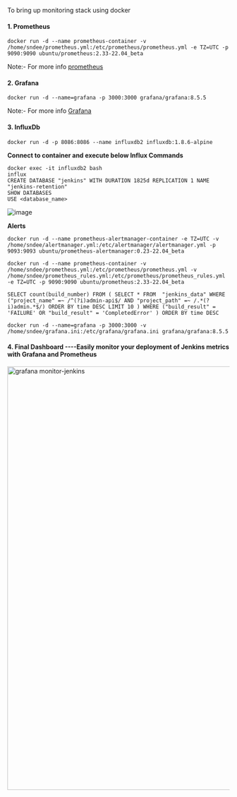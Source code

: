 To bring up monitoring stack using docker 

#### 1. Prometheus

```
docker run -d --name prometheus-container -v /home/sndee/prometheus.yml:/etc/prometheus/prometheus.yml -e TZ=UTC -p 9090:9090 ubuntu/prometheus:2.33-22.04_beta
```

Note:- For more info [prometheus](https://hub.docker.com/r/ubuntu/prometheus)

#### 2. Grafana

```
docker run -d --name=grafana -p 3000:3000 grafana/grafana:8.5.5
```

Note:- For more info [Grafana](https://hub.docker.com/r/grafana/grafana)

#### 3. InfluxDb

```
docker run -d -p 8086:8086 --name influxdb2 influxdb:1.8.6-alpine
```

**Connect to container and execute below Influx Commands**
```
docker exec -it influxdb2 bash 
influx
CREATE DATABASE "jenkins" WITH DURATION 1825d REPLICATION 1 NAME "jenkins-retention"
SHOW DATABASES
USE <database_name>
```

![image](https://user-images.githubusercontent.com/29688323/218266342-da04d428-5e2f-4986-a68e-1d3789046eb5.png)

**Alerts**
```
docker run -d --name prometheus-alertmanager-container -e TZ=UTC -v /home/sndee/alertmanager.yml:/etc/alertmanager/alertmanager.yml -p 9093:9093 ubuntu/prometheus-alertmanager:0.23-22.04_beta
```

```
docker run -d --name prometheus-container -v /home/sndee/prometheus.yml:/etc/prometheus/prometheus.yml -v /home/sndee/prometheus_rules.yml:/etc/prometheus/prometheus_rules.yml -e TZ=UTC -p 9090:9090 ubuntu/prometheus:2.33-22.04_beta
```

```
SELECT count(build_number) FROM ( SELECT * FROM  "jenkins_data" WHERE ("project_name" =~ /^(?i)admin-api$/ AND "project_path" =~ /.*(?i)admin.*$/) ORDER BY time DESC LIMIT 10 ) WHERE ("build_result" = 'FAILURE' OR "build_result" = 'CompletedError' ) ORDER BY time DESC
```

```
docker run -d --name=grafana -p 3000:3000 -v /home/sndee/grafana.ini:/etc/grafana/grafana.ini grafana/grafana:8.5.5
```
####  4. Final Dashboard ----Easily monitor your deployment of Jenkins metrics with Grafana and Prometheus

<img width="960" alt="grafana monitor-jenkins" src="https://github.com/harshitjaiswal394/Prometheus/assets/116247746/01c820ba-2ceb-4419-8544-a96504b5a158">



